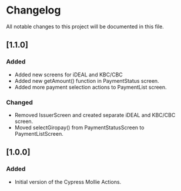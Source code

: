 # Changelog

All notable changes to this project will be documented in this file.

## [1.1.0]

### Added

- Added new screens for iDEAL and KBC/CBC
- Added new getAmount() function in PaymentStatus screen.
- Added more payment selection actions to PaymentList screen.

### Changed

- Removed IssuerScreen and created separate iDEAL and KBC/CBC screen.
- Moved selectGiropay() from PaymentStatusScreen to PaymentListScreen.

## [1.0.0]

### Added

- Initial version of the Cypress Mollie Actions.
